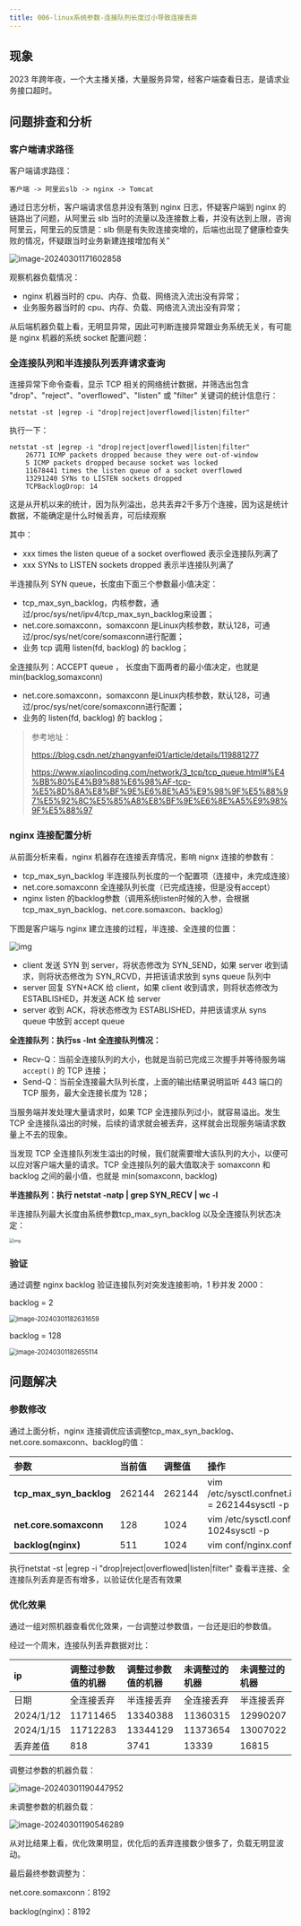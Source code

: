 ```yaml
---
title: 006-linux系统参数-连接队列长度过小导致连接丢弃
---
```


## 现象

2023 年跨年夜，一个大主播关播，大量服务异常，经客户端查看日志，是请求业务接口超时。

## 问题排查和分析

### 客户端请求路径

客户端请求路径：

```
客户端 -> 阿里云slb -> nginx -> Tomcat
```

通过日志分析，客户端请求信息并没有落到 nginx 日志，怀疑客户端到 nginx 的链路出了问题，从阿里云 slb 当时的流量以及连接数上看，并没有达到上限，咨询阿里云，阿里云的反馈是：slb 侧是有失败连接突增的，后端也出现了健康检查失败的情况，怀疑跟当时业务新建连接增加有关”

<img src="./006-linux系统参数-连接队列长度过小导致连接丢弃/image-20240301171602858.png" alt="image-20240301171602858" style="zoom:100%;" />

观察机器负载情况：

- nginx 机器当时的 cpu、内存、负载、网络流入流出没有异常；
- 业务服务器当时的 cpu、内存、负载、网络流入流出没有异常；

从后端机器负载上看，无明显异常，因此可判断连接异常跟业务系统无关，有可能是 nginx 机器的系统 socket 配置问题：

### 全连接队列和半连接队列丢弃请求查询

连接异常下命令查看，显示 TCP 相关的网络统计数据，并筛选出包含 "drop"、"reject"、"overflowed"、"listen" 或 "filter" 关键词的统计信息行：

```
netstat -st |egrep -i "drop|reject|overflowed|listen|filter"
```

执行一下：

```shell
netstat -st |egrep -i "drop|reject|overflowed|listen|filter"
    26771 ICMP packets dropped because they were out-of-window
    5 ICMP packets dropped because socket was locked
    11678441 times the listen queue of a socket overflowed
    13291240 SYNs to LISTEN sockets dropped
    TCPBacklogDrop: 14
```

这是从开机以来的统计，因为队列溢出，总共丢弃2千多万个连接，因为这是统计数据，不能确定是什么时候丢弃，可后续观察

其中：

- xxx times the listen queue of a socket overflowed   表示全连接队列满了
- xxx SYNs to LISTEN sockets dropped   表示半连接队列满了



半连接队列 SYN queue，长度由下面三个参数最小值决定：

- tcp_max_syn_backlog，内核参数，通过/proc/sys/net/ipv4/tcp_max_syn_backlog来设置；
- net.core.somaxconn，somaxconn 是Linux内核参数，默认128，可通过/proc/sys/net/core/somaxconn进行配置；
- 业务 tcp 调用 listen(fd, backlog) 的 backlog；

全连接队列：ACCEPT queue ， 长度由下面两者的最小值决定，也就是 min(backlog,somaxconn)

- net.core.somaxconn，somaxconn 是Linux内核参数，默认128，可通过/proc/sys/net/core/somaxconn进行配置；
- 业务的 listen(fd, backlog) 的 backlog；

> 参考地址：
>
> https://blog.csdn.net/zhangyanfei01/article/details/119881277
>
> https://www.xiaolincoding.com/network/3_tcp/tcp_queue.html#%E4%BB%80%E4%B9%88%E6%98%AF-tcp-%E5%8D%8A%E8%BF%9E%E6%8E%A5%E9%98%9F%E5%88%97%E5%92%8C%E5%85%A8%E8%BF%9E%E6%8E%A5%E9%98%9F%E5%88%97

### nginx 连接配置分析

从前面分析来看，nginx 机器存在连接丢弃情况，影响 nignx 连接的参数有：

- tcp_max_syn_backlog 半连接队列长度的一个配置项（连接中，未完成连接）
- net.core.somaxconn 全连接队列长度（已完成连接，但是没有accept）
- nginx listen 的backlog参数（调用系统listen时候的入参，会根据tcp_max_syn_backlog、net.core.somaxcon、backlog）

下图是客户端与 nginx 建立连接的过程，半连接、全连接的位置：

<img src="./006-linux系统参数-连接队列长度过小导致连接丢弃/3.jpg" alt="img" style="zoom:100%;" />



- client 发送 SYN 到 server，将状态修改为 SYN_SEND，如果 server 收到请求，则将状态修改为 SYN_RCVD，并把该请求放到 syns queue 队列中
- server 回复 SYN+ACK 给 client，如果 client 收到请求，则将状态修改为 ESTABLISHED，并发送 ACK 给 server
- server 收到 ACK，将状态修改为 ESTABLISHED，并把该请求从 syns queue 中放到 accept queue

**全连接队列：执行ss -lnt 全连接队列情况：**

- Recv-Q：当前全连接队列的大小，也就是当前已完成三次握手并等待服务端 `accept()` 的 TCP 连接；
- Send-Q：当前全连接最大队列长度，上面的输出结果说明监听 443 端口的 TCP 服务，最大全连接长度为 128；

当服务端并发处理大量请求时，如果 TCP 全连接队列过小，就容易溢出。发生 TCP 全连接队溢出的时候，后续的请求就会被丢弃，这样就会出现服务端请求数量上不去的现象。

当发现 TCP 全连接队列发生溢出的时候，我们就需要增大该队列的大小，以便可以应对客户端大量的请求。TCP 全连接队列的最大值取决于 somaxconn 和 backlog 之间的最小值，也就是 min(somaxconn, backlog)

**半连接队列：执行 netstat -natp | grep SYN_RECV | wc -l** 

半连接队列最大长度由系统参数tcp_max_syn_backlog 以及全连接队列状态决定：

<img src="./006-linux系统参数-连接队列长度过小导致连接丢弃/28-20240301182540566.jpg" alt="img" style="zoom:50%;" />

### 验证

通过调整 nginx backlog 验证连接队列对突发连接影响，1 秒并发 2000：

backlog = 2

<img src="./006-linux系统参数-连接队列长度过小导致连接丢弃/image-20240301182631659.png" alt="image-20240301182631659" style="zoom:80%;" />

backlog = 128

<img src="./006-linux系统参数-连接队列长度过小导致连接丢弃/image-20240301182655114.png" alt="image-20240301182655114" style="zoom:80%;" />

## 问题解决

### 参数修改

通过上面分析，nginx 连接调优应该调整tcp_max_syn_backlog、net.core.somaxconn、backlog的值：

| 参数                    | 当前值 | 调整值 | 操作                                                         |
| :---------------------- | :----- | :----- | :----------------------------------------------------------- |
| **tcp_max_syn_backlog** | 262144 | 262144 | vim /etc/sysctl.confnet.ipv4.tcp_max_syn_backlog = 262144sysctl -p |
| **net.core.somaxconn**  | 128    | 1024   | vim /etc/sysctl.confnet.core.somaxconn = 1024sysctl -p       |
| **backlog(nginx)**      | 511    | 1024   | vim conf/nginx.conflisten 443 backlog=1024                   |

执行netstat -st |egrep -i "drop|reject|overflowed|listen|filter" 查看半连接、全连接队列丢弃是否有增多，以验证优化是否有效果

### 优化效果

通过一组对照机器查看优化效果，一台调整过参数值，一台还是旧的参数值。

经过一个周末，连接队列丢弃数据对比：

| ip        | 调整过参数值的机器 | 调整过参数值的机器 | 未调整过的机器 | 未调整过的机器 |
| :-------- | :----------------- | :----------------- | :------------- | :------------- |
| 日期      | 全连接丢弃         | 半连接丢弃         | 全连接丢弃     | 半连接丢弃     |
| 2024/1/12 | 11711465           | 13340388           | 11360315       | 12990207       |
| 2024/1/15 | 11712283           | 13344129           | 11373654       | 13007022       |
| 丢弃差值  | 818                | 3741               | 13339          | 16815          |

调整过参数的机器负载：

<img src="./006-linux系统参数-连接队列长度过小导致连接丢弃/image-20240301190447952.png" alt="image-20240301190447952" style="zoom:100%;" />

未调整参数的机器负载：

<img src="./006-linux系统参数-连接队列长度过小导致连接丢弃/image-20240301190546289.png" alt="image-20240301190546289" style="zoom:100%;" />

从对比结果上看，优化效果明显，优化后的丢弃连接数少很多了，负载无明显波动。

最后最终参数调整为：

net.core.somaxconn：8192

backlog(nginx)：8192

